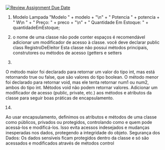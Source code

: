 [![Review Assignment Due Date](https://classroom.github.com/assets/deadline-readme-button-22041afd0340ce965d47ae6ef1cefeee28c7c493a6346c4f15d667ab976d596c.svg)](https://classroom.github.com/a/4j22Em04)

1. Modelo Lampada
"Modelo " + modelo + "\n" +
" Potencia " + potencia + " W\n "  +
" Preço: " + preco + "\n" +
" Quantidade Em Estoque: " + quantidadeEmEstoque;

7. o nome de uma classe não pode conter espaços
é recomendável adicionar um modificador de acesso à classe. você deve declarar public class RegistroDeEleitor
Esta classe não possui métodos principais, construtores ou métodos de acesso (getters e setters

8.
O método maior foi declarado para retornar um valor do tipo int, mas está retornando true ou false, que são valores do tipo boolean.
O método menor foi declarado para retornar void, mas ele tenta retornar num1 ou num2, ambos do tipo int. Métodos void não podem retornar valores.
Adicionar um modificador de acesso (public, private, etc.) aos métodos e atributos da classe para seguir boas práticas de encapsulamento.

14.
Ao usar encapsulamento, definimos os atributos e métodos de uma classe como públicos, privados ou protegidos, controlando como e quem pode acessá-los e modificá-los. Isso evita acessos indesejados e mudanças inesperadas nos dados, protegendo a integridade do objeto.
Segurança dos Dados: Os dados sensíveis ficam protegidos dentro da classe e só são acessados e modificados através de métodos control
